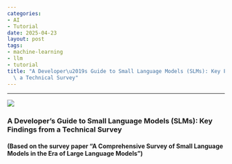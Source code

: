 ```yaml
---
categories:
- AI
- Tutorial
date: 2025-04-23
layout: post
tags:
- machine-learning
- llm
- tutorial
title: "A Developer\u2019s Guide to Small Language Models (SLMs): Key Findings from\
  \ a Technical Survey"
---
```



* * *

![](https://cdn-images-1.medium.com/max/800/1*Q6wdwu4YZnGj7mrzWvEgGQ.png)

### A **Developer’s Guide to Small Language Models (SLMs): Key Findings from a Technical Survey**

####  **(Based on the survey paper “A Comprehensive Survey of Small Language Models in the Era of Large Language Models”)**
